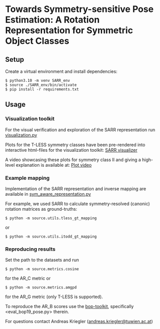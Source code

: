 # Towards Symmetry-sensitive Pose Estimation: A Rotation Representation for Symmetric Object Classes

## Setup
Create a virtual environment and install dependencies:
```
$ python3.10 -m venv SARR_env
$ source ./SARR_env/bin/activate
$ pip install -r requirements.txt
```

## Usage
### Visualization toolkit
For the  visual verification and exploration of the SARR representation run [visualization.py](source/visu/visualization.py)

Plots for the T-LESS symmetry classes have been pre-rendered into interactive html-files for the visualization toolkit:  [SARR visualizer](https://akriegler.github.io/SARR/)

A video showcasing these plots for symmetry class II and giving a high-level explanation is available at: [Plot video](supplementary/supplementary_video_visualization-toolkit_symmetry_II.mp4)


###  Example mapping
Implementation of the SARR representation and inverse mapping are available in [sym_aware_representation.py](source/SARR/sym_aware_representation.py)

For example, we used SARR to calculate symmetry-resolved (canonic) rotation matrices as ground-truths:
```
$ python -m source.utils.tless_gt_mapping
```
or
```
$ python -m source.utils.itodd_gt_mapping
```

### Reproducing results
Set the path to the datasets and run 
```
$ python -m source.metrics.cosine
```
for the AR_C metric or 
```
$ python -m source.metrics.amgpd
```
for the AR_G metric (only T-LESS is supported).

To reproduce the AR_B scores use the [bop-toolkit](https://github.com/thodan/bop_toolkit), specifically <eval_bop19_pose.py> therein.


For questions contact Andreas Kriegler (andreas.kriegler@tuwien.ac.at)